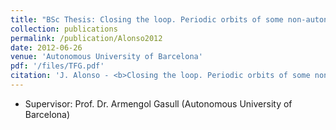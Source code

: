 ```yaml
---
title: "BSc Thesis: Closing the loop. Periodic orbits of some non-autonomous dynamical systems with applications to fluid dynamics"
collection: publications
permalink: /publication/Alonso2012
date: 2012-06-26
venue: 'Autonomous University of Barcelona'
pdf: '/files/TFG.pdf'
citation: 'J. Alonso - <b>Closing the loop. Periodic orbits of some non-autonomous dynamical systems with applications to fluid dynamics</b>, <i>Autonomous University of Barcelona</i>, BSc Thesis (2012).'
---
```


* Supervisor: Prof. Dr. Armengol Gasull (Autonomous University of Barcelona)